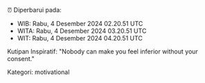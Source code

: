 ⏰ Diperbarui pada:
- WIB: Rabu, 4 Desember 2024 02.20.51 UTC
- WITA: Rabu, 4 Desember 2024 03.20.51 UTC
- WIT: Rabu, 4 Desember 2024 04.20.51 UTC

Kutipan Inspiratif:
"Nobody can make you feel inferior without your consent."


Kategori: motivational

